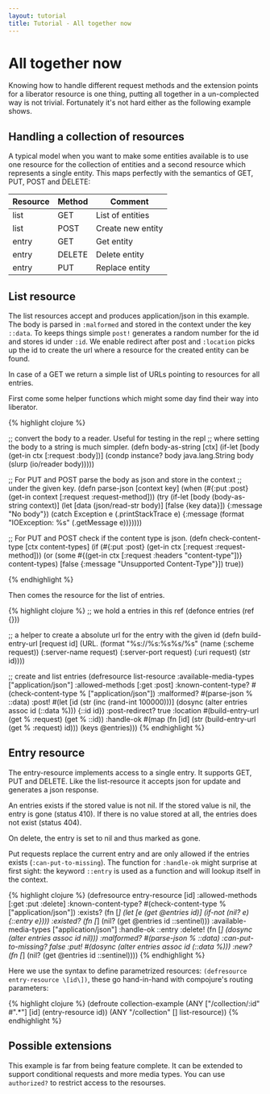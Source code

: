 ```yaml
---
layout: tutorial
title: Tutorial - All together now
---
```

# All together now

Knowing how to handle different request methods and the extension
points for a liberator resource is one thing, putting all together in
a un-complected way is not trivial. Fortunately it's not hard either
as the following example shows.

## Handling a collection of resources

A typical model when you want to make some entities available is to
use one resource for the collection of entities and a second resource
which represents a single entity. This maps perfectly with the
semantics of GET, PUT, POST and DELETE:

|Resource|Method|Comment          |
|--------|------|-----------------|
|list    |GET   |List of entities |
|list    |POST  |Create new entity|
|entry   |GET   |Get entity       |
|entry   |DELETE|Delete entity    |
|entry   |PUT   |Replace entity   |

## List resource

The list resources accept and produces application/json in this
example. The body is parsed in ````:malformed```` and stored in the
context under the key ````::data````. To keeps things simple
````post!```` generates a random number for the id and stores id under
````:id````. We enable redirect after post and ````:location```` picks
up the id to create the url where a resource for the created entity
can be found.

In case of a GET we return a simple list of URLs pointing to resources
for all entries.

First come some helper functions which might some day find their way
into liberator.

{% highlight clojure %}

;; convert the body to a reader. Useful for testing in the repl
;; where setting the body to a string is much simpler.
(defn body-as-string [ctx]
  (if-let [body (get-in ctx [:request :body])]
    (condp instance? body
      java.lang.String body
      (slurp (io/reader body)))))

;; For PUT and POST parse the body as json and store in the context
;; under the given key.
(defn parse-json [context key]
  (when (#{:put :post} (get-in context [:request :request-method]))
    (try
      (if-let [body (body-as-string context)]
        (let [data (json/read-str body)]
          [false {key data}])
        {:message "No body"})
      (catch Exception e
        (.printStackTrace e)
        {:message (format "IOException: %s" (.getMessage e))}))))

;; For PUT and POST check if the content type is json.
(defn check-content-type [ctx content-types]
  (if (#{:put :post} (get-in ctx [:request :request-method]))
    (or
     (some #{(get-in ctx [:request :headers "content-type"])}
           content-types)
     [false {:message "Unsupported Content-Type"}])
    true))

{% endhighlight %}

Then comes the resource for the list of entries.

{% highlight clojure %}
;; we hold a entries in this ref
(defonce entries (ref {}))

;; a helper to create a absolute url for the entry with the given id
(defn build-entry-url [request id]
  (URL. (format "%s://%s:%s%s/%s"
                (name (:scheme request))
                (:server-name request)
                (:server-port request)
                (:uri request)
                (str id))))


;; create and list entries
(defresource list-resource
  :available-media-types ["application/json"]
  :allowed-methods [:get :post]
  :known-content-type? #(check-content-type % ["application/json"])
  :malformed? #(parse-json % ::data)
  :post! #(let [id (str (inc (rand-int 100000)))]
            (dosync (alter entries assoc id (::data %)))
            {::id id})
  :post-redirect? true
  :location #(build-entry-url (get % :request) (get % ::id))
  :handle-ok #(map (fn [id] (str (build-entry-url (get % :request) id)))
                   (keys @entries)))
{% endhighlight %}

## Entry resource

The entry-resource implements access to a single entry. It supports
GET, PUT and DELETE. Like the list-resource it accepts json for update
and generates a json response.

An entries exists if the stored value is not nil. If the stored value
is nil, the entry is gone (status 410). If there is no value stored
at all, the entries does not exist (status 404).

On delete, the entry is set to nil and thus marked as gone.

Put requests replace the current entry and are only allowed if the
entries exists (````:can-put-to-missing````). The function for
````:handle-ok```` might surprise at first sight: the keyword
````::entry```` is used as a function and will lookup itself in the
context.

{% highlight clojure %}
(defresource entry-resource [id]
  :allowed-methods [:get :put :delete]
  :known-content-type? #(check-content-type % ["application/json"])
  :exists? (fn [_]
             (let [e (get @entries id)]
                    (if-not (nil? e)
                      {::entry e})))
  :existed? (fn [_] (nil? (get @entries id ::sentinel)))
  :available-media-types ["application/json"]
  :handle-ok ::entry
  :delete! (fn [_] (dosync (alter entries assoc id nil)))
  :malformed? #(parse-json % ::data)
  :can-put-to-missing? false
  :put! #(dosync (alter entries assoc id (::data %)))
  :new? (fn [_] (nil? (get @entries id ::sentinel))))
{% endhighlight %}

Here we use the syntax to define parametrized resources:
````(defresource entry-resource \[id\])````, these go
hand-in-hand with compojure's routing parameters:

{% highlight clojure %}
(defroute collection-example
    (ANY ["/collection/:id" #".*"] [id] (entry-resource id))
    (ANY "/collection" [] list-resource))
{% endhighlight %}

## Possible extensions

This example is far from being feature complete. It can be extended
to support conditional requests and more media types. You can use
````authorized?```` to restrict access to the resourses.

